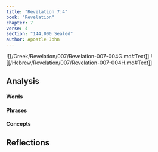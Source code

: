 ```yaml
---
title: "Revelation 7:4"
book: "Revelation"
chapter: 7
verse: 4
section: "144,000 Sealed"
author: Apostle John
---
```

![[/Greek/Revelation/007/Revelation-007-004G.md#Text]]
![[/Hebrew/Revelation/007/Revelation-007-004H.md#Text]]

## Analysis

#### Words

#### Phrases

#### Concepts

## Reflections
